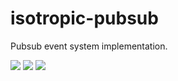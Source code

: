 # isotropic-pubsub
Pubsub event system implementation.

![](https://img.shields.io/badge/tests-passing-brightgreen.svg)
![](https://img.shields.io/badge/coverage-88%25-brightgreen.svg)
![](https://img.shields.io/badge/license-BSD--3-blue.svg)
